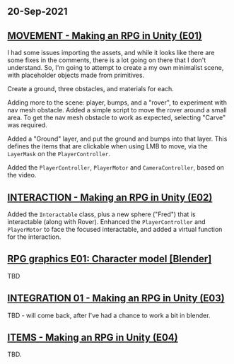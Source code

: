 ## 20-Sep-2021

## [MOVEMENT - Making an RPG in Unity (E01)](https://www.youtube.com/watch?v=S2mK6KFdv0I)

I had some issues importing the assets, and while it looks like there are some fixes in the comments,
there is a lot going on there that I don't understand. So, I'm going to attempt to create a my own
minimalist scene, with placeholder objects made from primitives.

Create a ground, three obstacles, and materials for each.

Adding more to the scene: player, bumps, and a "rover", to experiment with nav mesh obstacle.
Added a simple script to move the rover around a small area.
To get the nav mesh obstacle to work as expected, selecting "Carve" was required.

Added a "Ground" layer, and put the ground and bumps into that layer.
This defines the items that are clickable when using LMB to move, via the `LayerMask` on the `PlayerController`.

Added the `PlayerController`, `PlayerMotor` and `CameraController`, based on the video.


## [INTERACTION - Making an RPG in Unity (E02)](https://www.youtube.com/watch?v=9tePzyL6dgc)

Added the `Interactable` class, plus a new sphere ("Fred") that is interactable (along with Rover).
Enhanced the `PlayerController` and `PlayerMotor` to face the focused interactable, and added a virtual
function for the interaction.


## [RPG graphics E01: Character model [Blender]](https://www.youtube.com/watch?v=aAO4C_8y0w8)

TBD


## [INTEGRATION 01 - Making an RPG in Unity (E03)](https://www.youtube.com/watch?v=COckHIIO8vk)

TBD - will come back, after I've had a chance to work a bit in blender.


## [ITEMS - Making an RPG in Unity (E04)](https://www.youtube.com/watch?v=HQNl3Ff2Lpo)

TBD.

